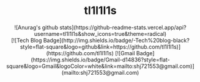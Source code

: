 <div align=center><h1> tl1l1l1s </h1></div>

<div align=center>
 ![Anurag's github stats](https://github-readme-stats.vercel.app/api?username=tl1l1l1s&show_icons=true&theme=radical)
</div>

<div align=center>
[![Tech Blog Badge](http://img.shields.io/badge/-Tech%20blog-black?style=flat-square&logo=github&link=https://github.com/tl1l1l1s)](https://github.com/tl1l1l1s) [![Gmail Badge](https://img.shields.io/badge/Gmail-d14836?style=flat-square&logo=Gmail&logoColor=white&link=mailto:shj721553@gmail.com)](mailto:shj721553@gmail.com) 
</div>

